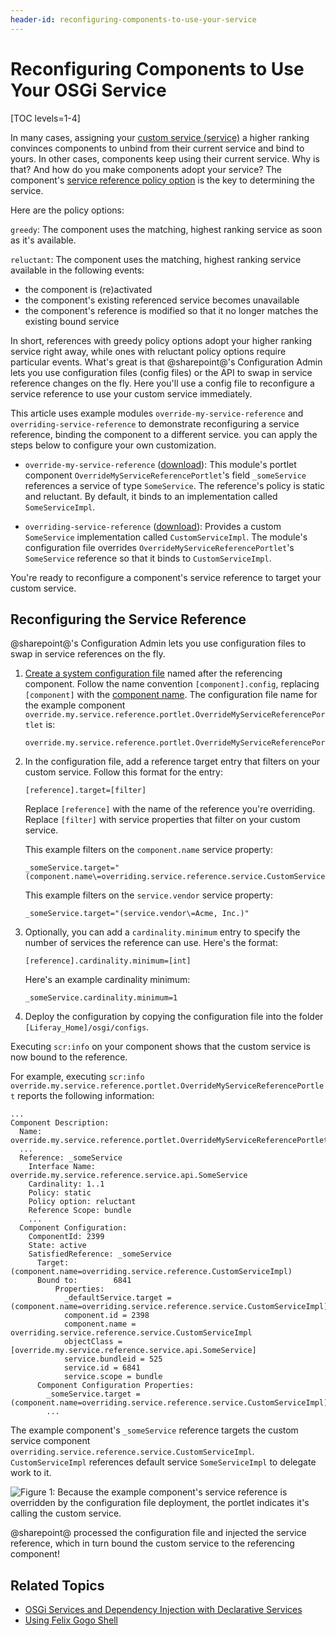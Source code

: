 ```yaml
---
header-id: reconfiguring-components-to-use-your-service
---
```


# Reconfiguring Components to Use Your OSGi Service

[TOC levels=1-4]

In many cases, assigning your [custom service (service)](/docs/7-2/customization/-/knowledge_base/c/creating-a-custom-osgi-service) 
a higher ranking convinces components to unbind from their current service and 
bind to yours. In other cases, components keep using their current service. Why 
is that? And how do you make components adopt your service? 
The component's [service reference policy option](/docs/7-2/customization/-/knowledge_base/c/examining-an-osgi-service-to-override#step-3-gather-reference-configuration-details-if-reconfiguration-is-needed) 
is the key to determining the service. 

Here are the policy options:

`greedy`: The component uses the matching, highest ranking service as soon as 
it's available. 

`reluctant`: The component uses the matching, highest ranking service available 
in the following events:

-   the component is (re)activated
-   the component's existing referenced service becomes unavailable
-   the component's reference is modified so that it no longer matches the 
    existing bound service 

In short, references with greedy policy options adopt your higher ranking 
service right away, while ones with reluctant policy options require particular 
events. What's great is that  @sharepoint@'s Configuration Admin lets you use 
configuration files (config files) or the API to swap in service reference 
changes on the fly. Here you'll use a config file to reconfigure a service 
reference to use your custom service immediately. 

This article uses example modules `override-my-service-reference` and 
`overriding-service-reference` to demonstrate reconfiguring a service reference, 
binding the component to a different service. you can apply the steps below to 
configure your own customization.
<!--TODO: Uncomment once zips are ported to the new site.
You can download the modules and 
build them using Gradle (bundled with each module) or you can apply the steps 
below to configure your own customization. Executing `gradlew jar` in each 
example module root generates the module JAR to the `build/libs` folder. 
-->

-   `override-my-service-reference` 
    ([download](https://portal.liferay.dev/documents/113763090/114000186/override-my-service-reference.zip)):
    This module's portlet component `OverrideMyServiceReferencePortlet`'s field 
    `_someService` references a service of type `SomeService`. The reference's 
    policy is static and reluctant. By default, it binds to an implementation 
    called `SomeServiceImpl`. 

-   `overriding-service-reference`
    ([download](https://portal.liferay.dev/documents/113763090/114000186/overriding-service-reference.zip)):
    Provides a custom `SomeService` implementation called `CustomServiceImpl`. 
    The module's configuration file overrides 
    `OverrideMyServiceReferencePortlet`'s `SomeService` reference so that it 
    binds to `CustomServiceImpl`. 

You're ready to reconfigure a component's service reference to target your 
custom service.

## Reconfiguring the Service Reference

@sharepoint@'s Configuration Admin lets you use configuration files to swap in 
service references on the fly. 

1.  [Create a system configuration file](/docs/7-2/user/-/knowledge_base/u/understanding-system-configuration-files) 
    named after the referencing component. Follow the name convention 
    `[component].config`, replacing `[component]` with the [component name](/docs/7-2/customization/-/knowledge_base/c/examining-an-osgi-service-to-override#step-3-gather-reference-configuration-details-if-reconfiguration-is-needed). 
    The configuration file name for the example component `override.my.service.reference.portlet.OverrideMyServiceReferencePortlet` 
    is: 

        override.my.service.reference.portlet.OverrideMyServiceReferencePortlet.config

2.  In the configuration file, add a reference target entry that filters on your
    custom service. Follow this format for the entry:

    ```properties
    [reference].target=[filter]
    ```

    Replace `[reference]` with the name of the reference you're overriding. 
    Replace `[filter]` with service properties that filter on your custom 
    service. 

    This example filters on the `component.name` service property:

    ```properties
    _someService.target="(component.name\=overriding.service.reference.service.CustomServiceImpl)" 
    ```
    
    This example filters on the `service.vendor` service property:

    ```properties
    _someService.target="(service.vendor\=Acme, Inc.)"
    ```

3.  Optionally, you can add a `cardinality.minimum` entry to specify the number 
    of services the reference can use. Here's the format:

    ```properties
    [reference].cardinality.minimum=[int]
    ```

    Here's an example cardinality minimum:

    ```properties
    _someService.cardinality.minimum=1
    ```

4.  Deploy the configuration by copying the configuration file into the folder
    `[Liferay_Home]/osgi/configs`. 

Executing `scr:info` on your component shows that the custom service is now 
bound to the reference. 

For example, executing 
`scr:info override.my.service.reference.portlet.OverrideMyServiceReferencePortlet` 
reports the following information:

    ...
    Component Description:
      Name: override.my.service.reference.portlet.OverrideMyServiceReferencePortlet
      ...
      Reference: _someService
        Interface Name: override.my.service.reference.service.api.SomeService
        Cardinality: 1..1
        Policy: static
        Policy option: reluctant
        Reference Scope: bundle
        ...
      Component Configuration:
        ComponentId: 2399
        State: active
        SatisfiedReference: _someService
          Target: (component.name=overriding.service.reference.CustomServiceImpl)
          Bound to:        6841
              Properties:
                _defaultService.target = (component.name=overriding.service.reference.service.CustomServiceImpl)
                component.id = 2398
                component.name = overriding.service.reference.service.CustomServiceImpl
                objectClass = [override.my.service.reference.service.api.SomeService]
                service.bundleid = 525
                service.id = 6841
                service.scope = bundle
          Component Configuration Properties:
            _someService.target = (component.name=overriding.service.reference.service.CustomServiceImpl)
            ...

The example component's `_someService` reference targets the custom service 
component `overriding.service.reference.service.CustomServiceImpl`. 
`CustomServiceImpl` references default service `SomeServiceImpl` to delegate 
work to it. 

![Figure 1: Because the example component's service reference is overridden by the configuration file deployment, the portlet indicates it's calling the custom service.](../../images/overriding-service-refs-result.png)

@sharepoint@ processed the configuration file and injected the service reference, 
which in turn bound the custom service to the referencing component! 

## Related Topics

- [OSGi Services and Dependency Injection with Declarative Services](/docs/7-2/frameworks/-/knowledge_base/f/declarative-services)
- [Using Felix Gogo Shell](/docs/7-2/customization/-/knowledge_base/c/using-the-felix-gogo-shell)
